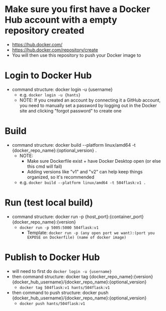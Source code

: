 # Make sure you first have a Docker Hub account with a empty repository created
- https://hub.docker.com/
- https://hub.docker.com/repository/create
- You will then use this repository to push your Docker image to

# Login to Docker Hub
- command structure: docker login -u {username}
    - e.g. `docker login -u {hants}`
    - NOTE: If you created an account by connecting it a GitHub account, you need to manually set a password by logging out in the Docker site and clicking "forgot password" to create one

# Build
- command structure: docker build --platform linux/amd64 -t {docker_repo_name}:{optional_version} .
    - NOTE: 
        - Make sure Dockerfile exist + have Docker Desktop open (or else this cmd will fail)
        - Adding versions like "v1" and "v2" can help keep things organized, so it's recommended
    - e.g. `docker build --platform linux/amd64 -t 504flask:v1 .`

# Run (test local build)
- command structure: docker run -p {host_port}:{container_port} {docker_repo_name}:{version}
    - `docker run -p 5005:5000 504flask:v1`
        - Template: `docker run -p (any open port we want):(port you EXPOSE on Dockerfile) (name of docker image)`

# Publish to Docker Hub
- will need to first do `docker login -u {username}`
- then command structure: docker tag {docker_repo_name}:{version} {docker_hub_username}/{docker_repo_name}:{optional_version}
    - `docker tag 504flask:v1 hants/504flask:v1`
- then command to push structure: docker push {docker_hub_username}/{docker_repo_name}:{optional_version}
    - `docker push hants/504flask:v1`
